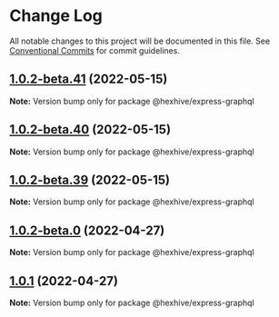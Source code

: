 # Change Log

All notable changes to this project will be documented in this file.
See [Conventional Commits](https://conventionalcommits.org) for commit guidelines.

## [1.0.2-beta.41](https://github.com/graphql/express-graphql/compare/v1.0.2-beta.40...v1.0.2-beta.41) (2022-05-15)

**Note:** Version bump only for package @hexhive/express-graphql





## [1.0.2-beta.40](https://github.com/graphql/express-graphql/compare/v1.0.2-beta.39...v1.0.2-beta.40) (2022-05-15)

**Note:** Version bump only for package @hexhive/express-graphql





## [1.0.2-beta.39](https://github.com/graphql/express-graphql/compare/v1.0.2-beta.38...v1.0.2-beta.39) (2022-05-15)

**Note:** Version bump only for package @hexhive/express-graphql





## [1.0.2-beta.0](https://github.com/graphql/express-graphql/compare/v1.0.1...v1.0.2-beta.0) (2022-04-27)

**Note:** Version bump only for package @hexhive/express-graphql





## [1.0.1](https://github.com/graphql/express-graphql/compare/v0.0.6-alpha.64...v1.0.1) (2022-04-27)

**Note:** Version bump only for package @hexhive/express-graphql
